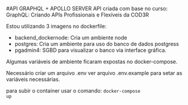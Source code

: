 #API GRAPHQL + APOLLO SERVER
API criada com base no curso: 
GraphQL: Criando APIs Profissionais e Flexíveis da COD3R

Estou utilizando 3 imagens no dockerfile:

- backend_dockernode: Cria um ambiente node
- postgres: Cria um ambiente para uso do banco de dados postgress
- pgadmin4: SGBD para visualizar o banco via interface gráfica.

Algumas variáveis de ambiente ficaram expostas no docker-compose.

Necessário criar um arquivo .env ver arquivo .env.example para setar as variáveis necessárias.

para subir o container usar o comando:
<code>docker-compose up</code>